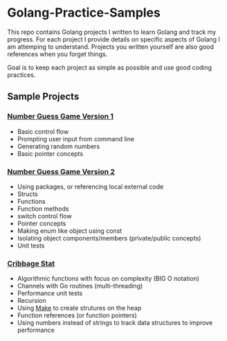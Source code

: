 # Golang-Practice-Samples

This repo contains Golang projects I written to learn Golang and track my progress. For each project I provide details on specific aspects of Golang I am attemping to understand. Projects you written yourself are also good references when you forget things.

Goal is to keep each project as simple as possible and use good coding practices.

## Sample Projects

### [Number Guess Game Version 1](Number-Guess/Version1)

* Basic control flow
* Prompting user input from command line
* Generating random numbers
* Basic pointer concepts

### [Number Guess Game Version 2](Number-Guess/Version2)

* Using packages, or referencing local external code
* Structs
* Functions
* Function methods
* switch control flow
* Pointer concepts
* Making enum like object using const
* Isolating object components/members (private/public concepts)
* Unit tests

### [Cribbage Stat](Cribbage-Stat)

* Algorithmic functions with focus on complexity (BIG O notation)
* Channels with Go routines (multi-threading)
* Performance unit tests
* Recursion
* Using [Make](https://pkg.go.dev/builtin#make) to create strutures on the heap
* Function references (or function pointers)
* Using numbers instead of strings to track data structures to improve performance